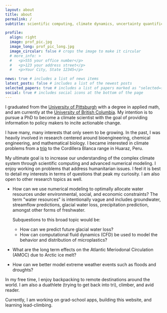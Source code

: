 ```yaml
---
layout: about
title: about
permalink: /
subtitle: scientific computing, climate dynamics, uncertainty quantification

profile:
  align: right
  image: prof_pic.jpg
  image_long: prof_pic_long.jpg
  image_circular: false # crops the image to make it circular
  # more_info: >
  #   <p>555 your office number</p>
  #   <p>123 your address street</p>
  #   <p>Your City, State 12345</p>

news: true # includes a list of news items
latest_posts: false # includes a list of the newest posts
selected_papers: true # includes a list of papers marked as "selected={true}"
social: true # includes social icons at the bottom of the page
---
```


I graduated from the [University of Pittsburgh][pitt] with a degree in applied math, and am currently at the [University of British Columbia][ubc]. My intention is to pursue a PhD to become a climate scientist with the goal of providing information to policy makers to incite actionable change.

I have many, many interests that only seem to be growing. In the past, I was heavily involved in research centered around bioengineering, chemical engineering, and mathematical biology. I became interested in climate problems from a [trip](https://akb75.github.io/2022/08/02/huaraz-info.html) to the Cordillera Blanca range in Huaraz, Peru.

My ultimate goal is to increase our understanding of the complex climate system through scientific computing and advanced numerical modeling. I enjoy working on problems that address humanitarian issues. I feel it is best to detail my interests in terms of questions that peak my curiosity. I am also open to other research topics as well.

- How can we use numerical modeling to optimally allocate water resources under environmental, social, and economic constraints?
  The term "water resources" is intentionally vague and includes groundwater, streamflow predictions, glacial water loss, precipitation prediction, amongst other forms of freshwater.

  Subquestions to this broad topic would be:

  - How can we predict future glacial water loss?
  - How can computational fluid dynamics (CFD) be used to model the behavior and distribution of microplastics?

- What are the long term effects on the Atlantic Meriodonal Circulation (AMOC) due to Arctic ice melt?

- How can we better model extreme weather events such as floods and droughts?

In my free time, I enjoy backpacking to remote destinations around the world. I am also a duathlete (trying to get back into tri), climber, and avid reader.

Currently, I am working on grad-school apps, building this website, and learning lead-climbing.

[pitt]: https://www.pitt.edu/
[ubc]: https://www.ubc.ca/
